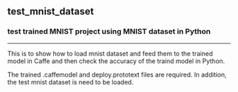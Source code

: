 ## test_mnist_dataset

### test trained MNIST project using MNIST dataset in Python


-----------------------

This is to show how to load mnist dataset and feed them to the trained model in Caffe 
and then check the accuracy of the traind model in Python. 

The trained .caffemodel and deploy.prototext files are required.
In addition, the test mnist dataset is need to be loaded.


